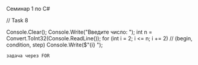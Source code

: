 Семинар 1 по C#


// Task 8

Console.Clear();
Console.Write("Введите число: ");
int n = Convert.ToInt32(Console.ReadLine());
for (int i = 2; i <= n; i += 2) // (begin, condition, step)
    Console.Write($"{i} ");
    
    задача через FOR
